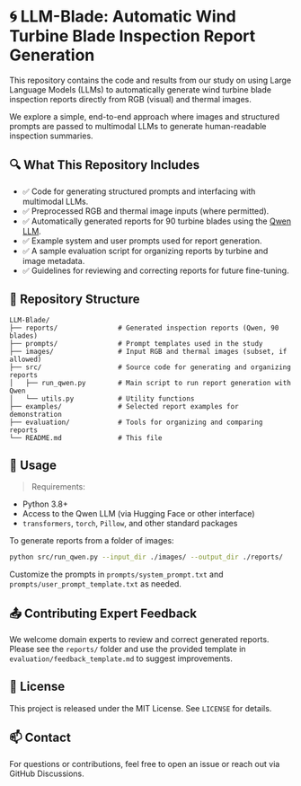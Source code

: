 # 🌀 LLM-Blade: Automatic Wind Turbine Blade Inspection Report Generation

This repository contains the code and results from our study on using Large Language Models (LLMs) to automatically generate wind turbine blade inspection reports directly from RGB (visual) and thermal images.

We explore a simple, end-to-end approach where images and structured prompts are passed to multimodal LLMs to generate human-readable inspection summaries.

## 🔍 What This Repository Includes

- ✅ Code for generating structured prompts and interfacing with multimodal LLMs.
- ✅ Preprocessed RGB and thermal image inputs (where permitted).
- ✅ Automatically generated reports for 90 turbine blades using the [Qwen LLM](https://huggingface.co/Qwen).
- ✅ Example system and user prompts used for report generation.
- ✅ A sample evaluation script for organizing reports by turbine and image metadata.
- ✅ Guidelines for reviewing and correcting reports for future fine-tuning.

## 📁 Repository Structure

```
LLM-Blade/
├── reports/               # Generated inspection reports (Qwen, 90 blades)
├── prompts/               # Prompt templates used in the study
├── images/                # Input RGB and thermal images (subset, if allowed)
├── src/                   # Source code for generating and organizing reports
│   ├── run_qwen.py        # Main script to run report generation with Qwen
│   └── utils.py           # Utility functions
├── examples/              # Selected report examples for demonstration
├── evaluation/            # Tools for organizing and comparing reports
└── README.md              # This file
```

## 📌 Usage

> Requirements:
- Python 3.8+
- Access to the Qwen LLM (via Hugging Face or other interface)
- `transformers`, `torch`, `Pillow`, and other standard packages

To generate reports from a folder of images:

```bash
python src/run_qwen.py --input_dir ./images/ --output_dir ./reports/
```

Customize the prompts in `prompts/system_prompt.txt` and `prompts/user_prompt_template.txt` as needed.

## 📤 Contributing Expert Feedback

We welcome domain experts to review and correct generated reports. Please see the `reports/` folder and use the provided template in `evaluation/feedback_template.md` to suggest improvements.

## 📄 License

This project is released under the MIT License. See `LICENSE` for details.

## 📫 Contact

For questions or contributions, feel free to open an issue or reach out via GitHub Discussions.

